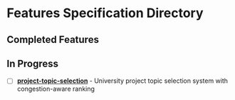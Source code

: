 # Features Specification Directory

## Completed Features

## In Progress

- [ ] **[project-topic-selection](./project-topic-selection/)** - University project topic selection system with congestion-aware ranking